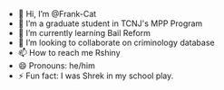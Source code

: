 - 👋 Hi, I’m @Frank-Cat
- 👀 I’m a graduate student in TCNJ's MPP Program
- 🌱 I’m currently learning Bail Reform 
- 💞️ I’m looking to collaborate on criminology database
- 📫 How to reach me Rshiny
- 😄 Pronouns: he/him
- ⚡ Fun fact: I was Shrek in my school play.

<!---
Frank-Cat/Frank-Cat is a ✨ special ✨ repository because its `README.md` (this file) appears on your GitHub profile.
You can click the Preview link to take a look at your changes.
--->
